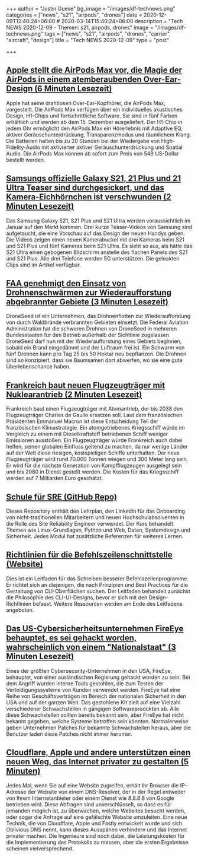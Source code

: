+++
author = "Justin Guese"
bg_image = "/images/df-technews.png"
categories = ["news", "s21", "airpods", "drones"]
date = 2020-12-09T12:40:24+06:00 # 2020-03-14T15:40:24+06:00
description = "Tech NEWS 2020-12-09 - Themen: s21, airpods, drones"
image = "/images/df-technews.png"
tags = ["news", "s21", "airpods", "drones", "carrier", "aircraft", "design"]
title = "Tech NEWS 2020-12-09"
type = "post"

+++

## [Apple stellt die AirPods Max vor, die Magie der AirPods in einem atemberaubenden Over-Ear-Design (6 Minuten Lesezeit)](https://www.apple.com/newsroom/2020/12/apple-introduces-airpods-max-the-magic-of-airpods-in-a-stunning-over-ear-design//1/01000176472f7851-23e8bf2d-e573-42ca-8334-aee797a664ff-000000/HSMwWhVHzkQv3clJy374-5jHEyU0Z968RI4OWrUOGGs=170)

 Apple hat seine drahtlosen Over-Ear-Kopfhörer, die AirPods Max, vorgestellt. Die AirPods Max verfügen über ein individuelles akustisches Design, H1-Chips und fortschrittliche Software. Sie sind in fünf Farben erhältlich und werden ab dem 15. Dezember ausgeliefert. Der H1-Chip in jedem Ohr ermöglicht den AirPods Max ein Hörerlebnis mit Adaptive EQ, aktiver Geräuschunterdrückung, Transparenzmodus und räumlichem Klang. Die Batterien halten bis zu 20 Stunden bei der Wiedergabe von High-Fidelity-Audio mit aktivierter aktiver Geräuschunterdrückung und Spatial Audio. Die AirPods Max können ab sofort zum Preis von 549 US-Dollar bestellt werden.

## [Samsungs offizielle Galaxy S21, 21 Plus und 21 Ultra Teaser sind durchgesickert, und das Kamera-Eichhörnchen ist verschwunden (2 Minuten Lesezeit)](https://www.theverge.com/circuitbreaker/2020/12/8/22163632/samsung-galaxy-s21-plus-ultra-5g-teaser-video-leak/1/01000176472f7851-23e8bf2d-e573-42ca-8334-aee797a664ff-000000/fsxirijUjQvQbDoTafPDRd9XxnKJvwMtShwfPfAiRJM=170)

 Das Samsung Galaxy S21, S21 Plus und S21 Ultra werden voraussichtlich im Januar auf den Markt kommen. Drei kurze Teaser-Videos von Samsung sind aufgetaucht, die eine Vorschau auf das Design der neuen Handys geben. Die Videos zeigen einen neuen Kamerabuckel mit drei Kameras beim S21 und S21 Plus und fünf Kameras beim S21 Ultra. Es sieht so aus, als hätte das S21 Ultra einen gebogenen Bildschirm anstelle des flachen Panels des S21 und S21 Plus. Alle drei Telefone werden 5G unterstützen. Die geleakten Clips sind im Artikel verfügbar.

## [FAA genehmigt den Einsatz von Drohnenschwärmen zur Wiederaufforstung abgebrannter Gebiete (3 Minuten Lesezeit)](https://wildfiretoday.com/2020/12/06/faa-gives-approval-for-company-to-use-swarms-of-drones-to-reforest-burned-areas//1/01000176472f7851-23e8bf2d-e573-42ca-8334-aee797a664ff-000000/dUg-U1UusCAv76nst7GmbFTAJQD10TSRgz9SeQtN9Zc=170)

 DroneSeed ist ein Unternehmen, das Drohnenflotten zur Wiederaufforstung von durch Waldbrände verbrannten Gebieten einsetzt. Die Federal Aviation Administration hat die schweren Drohnen von DroneSeed in mehreren Bundesstaaten für den Betrieb außerhalb der Sichtlinie zugelassen. DroneSeed darf nun mit der Wiederaufforstung eines Gebiets beginnen, sobald ein Brand eingedämmt und der Luftraum frei ist. Ein Schwarm von fünf Drohnen kann pro Tag 25 bis 50 Hektar neu bepflanzen. Die Drohnen sind so konzipiert, dass sie Baumsamen dort abwerfen, wo sie eine gute Überlebenschance haben.

## [Frankreich baut neuen Flugzeugträger mit Nuklearantrieb (2 Minuten Lesezeit)](https://apnews.com/article/energy-industry-paris-emmanuel-macron-france-35a0b0a597db97b899108ec8a8c94856/1/01000176472f7851-23e8bf2d-e573-42ca-8334-aee797a664ff-000000/9jUBRV3yir0Hul998Pt09vnnXg7Fs2MEXGniFqp_FzY=170)

 Frankreich baut einen Flugzeugträger mit Atomantrieb, der bis 2038 den Flugzeugträger Charles de Gaulle ersetzen soll. Laut dem französischen Präsidenten Emmanuel Macron ist diese Entscheidung Teil der französischen Klimastrategie. Ein atomgetriebenes Kriegsschiff würde im Vergleich zu einem mit Dieselkraftstoff betriebenen Schiff weniger Emissionen ausstoßen. Ein Flugzeugträger würde Frankreich auch dabei helfen, seinen globalen Einfluss geltend zu machen, da nur wenige Länder auf der Welt diese riesigen, kostspieligen Schiffe unterhalten. Der neue Flugzeugträger wird rund 70.000 Tonnen wiegen und 300 Meter lang sein. Er wird für die nächste Generation von Kampfflugzeugen ausgelegt sein und bis 2080 in Dienst gestellt werden. Die Kosten für das Kriegsschiff werden auf 7 Milliarden Euro geschätzt.

## [Schule für SRE (GitHub Repo)](https://github.com/linkedin/school-of-sre/1/01000176472f7851-23e8bf2d-e573-42ca-8334-aee797a664ff-000000/732FFAnua0MpvqjOiJMQyvIJ0t46kpH3hsBr8GFz16I=170)

 Dieses Repository enthält den Lehrplan, den Linkedin für das Onboarding von nicht-traditionellen Mitarbeitern und neuen Hochschulabsolventen in die Rolle des Site Reliability Engineer verwendet. Der Kurs behandelt Themen wie Linux-Grundlagen, Python und Web, Daten, Systemdesign und Sicherheit. Jedes Modul hat zusätzliche Referenzen für weiteres Lernen.

## [Richtlinien für die Befehlszeilenschnittstelle (Website)](https://clig.dev//1/01000176472f7851-23e8bf2d-e573-42ca-8334-aee797a664ff-000000/RH4oym9a6i-0vQPaha6Eant5MEIBjaQ1eJnkh2t8sJ8=170)

 Dies ist ein Leitfaden für das Schreiben besserer Befehlszeilenprogramme. Er richtet sich an diejenigen, die nach Prinzipien und Best Practices für die Gestaltung von CLI-Oberflächen suchen. Der Leitfaden behandelt zunächst die Philosophie des CLI-UI-Designs, bevor er sich mit den Design-Richtlinien befasst. Weitere Ressourcen werden am Ende des Leitfadens angeboten.

## [Das US-Cybersicherheitsunternehmen FireEye behauptet, es sei gehackt worden, wahrscheinlich von einem "Nationalstaat" (3 Minuten Lesezeit)](https://www.theguardian.com/technology/2020/dec/08/fireeye-hack-cybersecurity-theft/1/01000176472f7851-23e8bf2d-e573-42ca-8334-aee797a664ff-000000/Bd0_LduKwflYDNUxpKaPJj4mLn6IX74zSagtEt16uLY=170)

 Eines der größten Cybersecurity-Unternehmen in den USA, FireEye, behauptet, von einer ausländischen Regierung gehackt worden zu sein. Bei dem Angriff wurden interne Tools gestohlen, die zum Testen der Verteidigungssysteme von Kunden verwendet werden. FireEye hat eine Reihe von Geschäftsverträgen im Bereich der nationalen Sicherheit in den USA und auf der ganzen Welt. Das gestohlene Kit zielt auf eine Vielzahl verschiedener Schwachstellen in gängigen Softwareprodukten ab. Alle diese Schwachstellen sollten bereits bekannt sein, aber FireEye hat nicht bekannt gegeben, welche Systeme betroffen sein könnten. Normalerweise geben Unternehmen Patches für bekannte Schwachstellen heraus, aber die Benutzer laden diese Patches nicht immer herunter.

## [Cloudflare, Apple und andere unterstützen einen neuen Weg, das Internet privater zu gestalten (5 Minuten)](https://arstechnica.com/information-technology/2020/12/cloudflare-apple-and-others-back-a-new-way-to-make-the-internet-more-private//1/01000176472f7851-23e8bf2d-e573-42ca-8334-aee797a664ff-000000/Kik72dGngiMuJ9xh9RE3wjoe1KgRgbWjabYwurZKQc0=170)

 Jedes Mal, wenn Sie auf eine Website zugreifen, erhält Ihr Browser die IP-Adresse der Website von einem DNS-Resolver, der in der Regel entweder von Ihrem Internetanbieter oder einem Dienst wie 8.8.8.8 von Google betrieben wird. Diese Abfragen sind unverschlüsselt, so dass es für jemanden möglich ist, zu überwachen, welche Websites besucht werden, oder sogar die Anfrage auf eine gefälschte Website umzuleiten. Eine neue Technik, die von Cloudflare, Apple und Fastly entwickelt wurde und sich Oblivious DNS nennt, kann dieses Ausspähen verhindern und das Internet privater machen. Die Ingenieure sind noch dabei, die Leistungskosten für die Implementierung des Protokolls zu messen, aber die ersten Ergebnisse scheinen vielversprechend.

